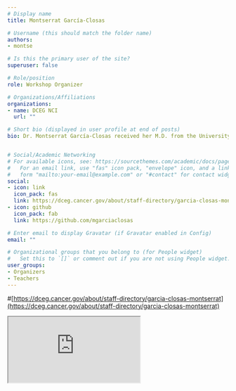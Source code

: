 ```yaml
---
# Display name
title: Montserrat García-Closas

# Username (this should match the folder name)
authors:
- montse

# Is this the primary user of the site?
superuser: false

# Role/position
role: Workshop Organizer

# Organizations/Affiliations
organizations:
- name: DCEG NCI
  url: ""

# Short bio (displayed in user profile at end of posts)
bio: Dr. Montserrat García-Closas received her M.D. from the University of Barcelona, Spain, a Master of Public Health in quantitative methods, and a Doctorate of Public Health in epidemiology from the Harvard School of Public Health. She joined DCEG in 1996 as a postdoctoral fellow, became a tenure-track investigator in 1999, and a tenured senior investigator in 2007. From 2008-2010, she was a visiting scientist at the Department of Oncology and Strangeways Laboratory, Cambridge University, U.K. In 2010, she became a Professor of Epidemiology at the Division of Genetic and Epidemiology of the Institute of Cancer Research (ICR), University of London, U.K. In 2015, she returned to DCEG as Deputy Director and senior investigator. She was appointed Interim Branch Chief for the Integrative Tumor Epidemiology Branch (ITEB) from 2016-2020, and in 2020 she was appointed Director of the Trans-Divisional Research Program (TDRP).


# Social/Academic Networking
# For available icons, see: https://sourcethemes.com/academic/docs/page-builder/#icons
#   For an email link, use "fas" icon pack, "envelope" icon, and a link in the
#   form "mailto:your-email@example.com" or "#contact" for contact widget.
social:
- icon: link
  icon_pack: fas
  link: https://dceg.cancer.gov/about/staff-directory/garcia-closas-montserrat
- icon: github
  icon_pack: fab
  link: https://github.com/mgarciaclosas

# Enter email to display Gravatar (if Gravatar enabled in Config)
email: ""

# Organizational groups that you belong to (for People widget)
#   Set this to `[]` or comment out if you are not using People widget.
user_groups:
- Organizers
- Teachers
---
```


#[https://dceg.cancer.gov/about/staff-directory/garcia-closas-montserrat](https://dceg.cancer.gov/about/staff-directory/garcia-closas-montserrat)
<iframe src="https://dceg.cancer.gov/about/staff-directory/garcia-closas-montserrat"></iframe>
